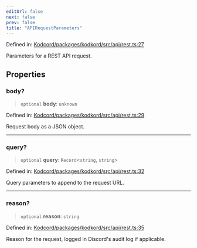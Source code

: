 ```yaml
---
editUrl: false
next: false
prev: false
title: "APIRequestParameters"
---
```


Defined in: [Kodcord/packages/kodkord/src/api/rest.ts:27](https://github.com/KodekoStudios/Kodcord/blob/6ab19d75069161c7cd299514170ea69cc40eca30/packages/kodkord/src/api/rest.ts#L27)

Parameters for a REST API request.

## Properties

### body?

> `optional` **body**: `unknown`

Defined in: [Kodcord/packages/kodkord/src/api/rest.ts:29](https://github.com/KodekoStudios/Kodcord/blob/6ab19d75069161c7cd299514170ea69cc40eca30/packages/kodkord/src/api/rest.ts#L29)

Request body as a JSON object.

***

### query?

> `optional` **query**: `Record`\<`string`, `string`\>

Defined in: [Kodcord/packages/kodkord/src/api/rest.ts:32](https://github.com/KodekoStudios/Kodcord/blob/6ab19d75069161c7cd299514170ea69cc40eca30/packages/kodkord/src/api/rest.ts#L32)

Query parameters to append to the request URL.

***

### reason?

> `optional` **reason**: `string`

Defined in: [Kodcord/packages/kodkord/src/api/rest.ts:35](https://github.com/KodekoStudios/Kodcord/blob/6ab19d75069161c7cd299514170ea69cc40eca30/packages/kodkord/src/api/rest.ts#L35)

Reason for the request, logged in Discord's audit log if applicable.
